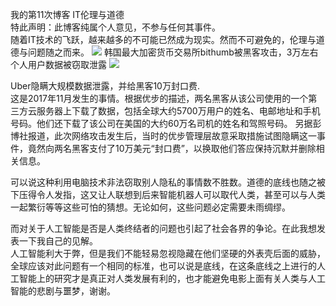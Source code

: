 我的第11次博客
IT伦理与道德   
特此声明：此博客纯属个人意见，不参与任何其事件。         
  随着IT技术的飞跃，越来越多的不可能已然成为现实。然而不可避免的，伦理与道德与问题随之而来。
![](https://img-blog.csdn.net/20171201004759809?watermark/2/text/aHR0cDovL2Jsb2cuY3Nkbi5uZXQvU2hpWWlsb29f/font/5a6L5L2T/fontsize/400/fill/I0JBQkFCMA==/dissolve/70/gravity/SouthEast)
韩国最大加密货币交易所bithumb被黑客攻击，3万左右个人用户数据被窃取泄露
![](https://img-blog.csdn.net/20171201003547524?watermark/2/text/aHR0cDovL2Jsb2cuY3Nkbi5uZXQvU2hpWWlsb29f/font/5a6L5L2T/fontsize/400/fill/I0JBQkFCMA==/dissolve/70/gravity/SouthEast)

Uber隐瞒大规模数据泄露，并给黑客10万封口费.  
这是2017年11月发生的事情。根据优步的描述，两名黑客从该公司使用的一个第三方云服务器上下载了数据，包括全球大约5700万用户的姓名、电邮地址和手机号码。他们还下载了该公司在美国的大约60万名司机的姓名和驾照号码。
另据彭博社报道，此次网络攻击发生后，当时的优步管理层故意采取措施试图隐瞒这一事件，竟然向两名黑客支付了10万美元“封口费”，以换取他们答应保持沉默并删除相关信息。

可以说这种利用电脑技术非法窃取别人隐私的事情数不胜数。道德的底线也随之被下压得令人发指，这又让人联想到后来智能机器人可以取代人类，甚至可以与人类一起繁衍等等这些可怕的猜想。无论如何，这些问题必定需要未雨绸缪。   

而对关于人工智能是否是人类终结者的问题也引起了社会各界的争论。在此我想发表一下我自己的见解。  
人工智能利大于弊，但是我们不能轻易忽视隐藏在他们坚硬的外表壳后面的威胁，全球应该对此问题有一个相同的标准，也可以说是底线，在这条底线之上进行的人工智能上的研究才是真正对人类发展有利的，也才能避免电影上面有关人类与人工智能的悲剧与噩梦，谢谢。